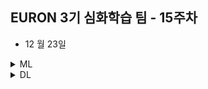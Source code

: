 ## EURON 3기 심화학습 팀 - 15주차

* 12 월 23일 

<details>
<summary>ML</summary>
<div markdown="1">       

<br />  
  
| 주차 | 내용         | 발표자                       | 발표자료 |
| ---- | ------------ | ---------------------------- | -------- |
| 15    | 딥러닝 파이토치 교과서 9장  | 박지운, 오연재, 이서영 | [📚]()    |

  
## Assignment

### 📍 예습과제

  * 딥러닝 파이토치 교과서 9장 정리

### 📍 복습과제

  * 없습니당~ 다들 시험 파이팅하세엽!
      


  
</div>
</details>



<details>
<summary>DL</summary>
<div markdown="1">       

<br />  
  
| 주차 | 내용         | 발표자                       | 발표자료 |
| ---- | ------------ | ---------------------------- | -------- |
| 15   | 논문 발표 |  | [📚]()    |

  
10주차 내용 복습과제

 
  
</div>
</details>
